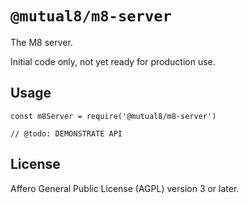 # `@mutual8/m8-server`

The M8 server.

Initial code only, not yet ready for production use.

## Usage

```
const m8Server = require('@mutual8/m8-server')

// @todo: DEMONSTRATE API
```

## License

Affero General Public License (AGPL) version 3 or later.
